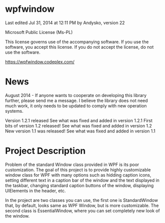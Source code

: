 # wpfwindow

Last edited Jul 31, 2014 at 12:11 PM by Andysko, version 22

Microsoft Public License (Ms-PL)

This license governs use of the accompanying software. If you use the software, you accept this license. If you do not accept the license, do not use the software.

https://wpfwindow.codeplex.com/

# News

August 2014 - If anyone wants to cooperate on developing this library further, please send me a message. I believe the library does not need much work, it only needs to be updated to comply with new operation systems.

Version 1.2.1 released See what was fixed and added in version 1.2.1 
First bits of version 1.2 released! See what was fixed and added in version 1.2 
New version 1.1 was released! See what was fixed and added in version 1.1 

# Project Description

Problem of the standard Window class provided in WPF is its poor customization. The goal of this project is to provide highly customizable window class for WPF with many options such as hidding caption icons, setting different text in a caption bar of the window and the text displayed in the taskbar, changing standard caption buttons of the window, displaying UIElements in the header, etc.

In the project are two classes you can use, the first one is StandardWindow that, by default, looks same as WPF Window, but is more customizable. The second class is EssentialWindow, where you can set completely new look of the window.
